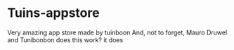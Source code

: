 # Tuins-appstore
Very amazing app store made by tuinboon
And, not to forget, Mauro Druwel
and Tunibonbon
does this work?
it does
